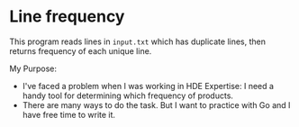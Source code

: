 # Line frequency
This program reads lines in `input.txt` which has duplicate lines, then returns frequency of each unique line.  

My Purpose:  
- I've faced a problem when I was working in HDE Expertise: I need a handy tool for determining which frequency of products.
- There are many ways to do the task. But I want to practice with Go and I have free time to write it.  
